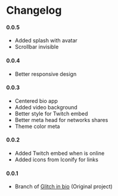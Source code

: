 # Changelog

#### 0.0.5
- Added splash with avatar 
- Scrollbar invisible

#### 0.0.4
- Better responsive design

#### 0.0.3
- Centered bio app
- Added video background
- Better style for Twitch embed
- Better meta head for networks shares
- Theme color meta

#### 0.0.2
- Added Twitch embed when is online
- Added icons from Iconify for links

#### 0.0.1
- Branch of [Glitch in bio](https://glitch.com/~glitch-in-bio) (Original project)